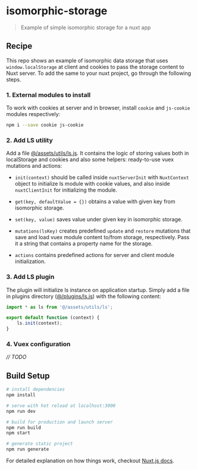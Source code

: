 # isomorphic-storage

> Example of simple isomorphic storage for a nuxt app

## Recipe

This repo shows an example of isomorphic data storage that uses `window.localStorage`
at client and cookies to pass the storage content to Nuxt server. To add the same to
your nuxt project, go through the following steps.

### 1. External modules to install

To work with cookies at server and in browser, install `cookie` and `js-cookie` modules
respectively:

```bash
npm i --save cookie js-cookie
```

### 2. Add LS utility

Add a file [@/assets/utils/ls.js](assets/utils/ls.js). It contains the logic
of storing values both in localStorage and cookies and also some helpers: ready-to-use
vuex mutations and actions:

- `init(context)` should be called inside `nuxtServerInit` with `NuxtContext` object to
  initialize ls module with cookie values, and also inside `nuxtClientInit` for
  initializing the module.

- `get(key, defaultValue = {})` obtains a value with given key from isomorphic storage.

- `set(key, value)` saves value under given key in isomorphic storage.

- `mutations(lsKey)` creates predefined `update` and `restore` mutations that save and load
  vuex module content to/from storage, respectively. Pass it a string that contains a
  property name for the storage.

- `actions` contains predefined actions for server and client module initialization.

### 3. Add LS plugin

The plugin will initialize ls instance on application startup. Simply add a file in plugins
directory ([@/plugins/ls.js](plugins/ls.js)) with the following content:

```js
import * as ls from '@/assets/utils/ls';

export default function (context) {
    ls.init(context);
}
```

### 4. Vuex configuration

*// TODO*

## Build Setup

``` bash
# install dependencies
npm install

# serve with hot reload at localhost:3000
npm run dev

# build for production and launch server
npm run build
npm start

# generate static project
npm run generate
```

For detailed explanation on how things work, checkout [Nuxt.js docs](https://nuxtjs.org).
